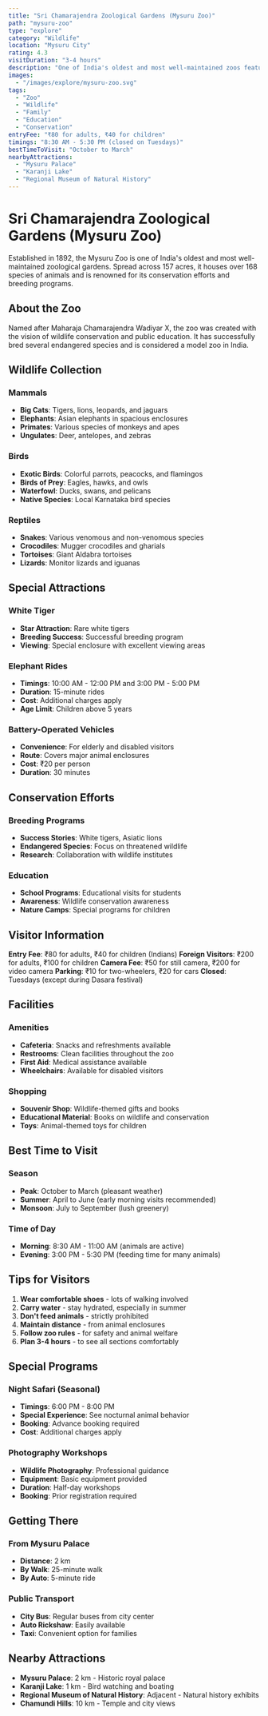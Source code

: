 ```yaml
---
title: "Sri Chamarajendra Zoological Gardens (Mysuru Zoo)"
path: "mysuru-zoo"
type: "explore"
category: "Wildlife"
location: "Mysuru City"
rating: 4.3
visitDuration: "3-4 hours"
description: "One of India's oldest and most well-maintained zoos featuring diverse wildlife. A perfect family destination with over 168 species of animals in naturalistic habitats."
images:
  - "/images/explore/mysuru-zoo.svg"
tags:
  - "Zoo"
  - "Wildlife"
  - "Family"
  - "Education"
  - "Conservation"
entryFee: "₹80 for adults, ₹40 for children"
timings: "8:30 AM - 5:30 PM (closed on Tuesdays)"
bestTimeToVisit: "October to March"
nearbyAttractions:
  - "Mysuru Palace"
  - "Karanji Lake"
  - "Regional Museum of Natural History"
---
```


# Sri Chamarajendra Zoological Gardens (Mysuru Zoo)

Established in 1892, the Mysuru Zoo is one of India's oldest and most well-maintained zoological gardens. Spread across 157 acres, it houses over 168 species of animals and is renowned for its conservation efforts and breeding programs.

## About the Zoo

Named after Maharaja Chamarajendra Wadiyar X, the zoo was created with the vision of wildlife conservation and public education. It has successfully bred several endangered species and is considered a model zoo in India.

## Wildlife Collection

### Mammals
- **Big Cats**: Tigers, lions, leopards, and jaguars
- **Elephants**: Asian elephants in spacious enclosures
- **Primates**: Various species of monkeys and apes
- **Ungulates**: Deer, antelopes, and zebras

### Birds
- **Exotic Birds**: Colorful parrots, peacocks, and flamingos
- **Birds of Prey**: Eagles, hawks, and owls
- **Waterfowl**: Ducks, swans, and pelicans
- **Native Species**: Local Karnataka bird species

### Reptiles
- **Snakes**: Various venomous and non-venomous species
- **Crocodiles**: Mugger crocodiles and gharials
- **Tortoises**: Giant Aldabra tortoises
- **Lizards**: Monitor lizards and iguanas

## Special Attractions

### White Tiger
- **Star Attraction**: Rare white tigers
- **Breeding Success**: Successful breeding program
- **Viewing**: Special enclosure with excellent viewing areas

### Elephant Rides
- **Timings**: 10:00 AM - 12:00 PM and 3:00 PM - 5:00 PM
- **Duration**: 15-minute rides
- **Cost**: Additional charges apply
- **Age Limit**: Children above 5 years

### Battery-Operated Vehicles
- **Convenience**: For elderly and disabled visitors
- **Route**: Covers major animal enclosures
- **Cost**: ₹20 per person
- **Duration**: 30 minutes

## Conservation Efforts

### Breeding Programs
- **Success Stories**: White tigers, Asiatic lions
- **Endangered Species**: Focus on threatened wildlife
- **Research**: Collaboration with wildlife institutes

### Education
- **School Programs**: Educational visits for students
- **Awareness**: Wildlife conservation awareness
- **Nature Camps**: Special programs for children

## Visitor Information

**Entry Fee**: ₹80 for adults, ₹40 for children (Indians)
**Foreign Visitors**: ₹200 for adults, ₹100 for children
**Camera Fee**: ₹50 for still camera, ₹200 for video camera
**Parking**: ₹10 for two-wheelers, ₹20 for cars
**Closed**: Tuesdays (except during Dasara festival)

## Facilities

### Amenities
- **Cafeteria**: Snacks and refreshments available
- **Restrooms**: Clean facilities throughout the zoo
- **First Aid**: Medical assistance available
- **Wheelchairs**: Available for disabled visitors

### Shopping
- **Souvenir Shop**: Wildlife-themed gifts and books
- **Educational Material**: Books on wildlife and conservation
- **Toys**: Animal-themed toys for children

## Best Time to Visit

### Season
- **Peak**: October to March (pleasant weather)
- **Summer**: April to June (early morning visits recommended)
- **Monsoon**: July to September (lush greenery)

### Time of Day
- **Morning**: 8:30 AM - 11:00 AM (animals are active)
- **Evening**: 3:00 PM - 5:30 PM (feeding time for many animals)

## Tips for Visitors

1. **Wear comfortable shoes** - lots of walking involved
2. **Carry water** - stay hydrated, especially in summer
3. **Don't feed animals** - strictly prohibited
4. **Maintain distance** - from animal enclosures
5. **Follow zoo rules** - for safety and animal welfare
6. **Plan 3-4 hours** - to see all sections comfortably

## Special Programs

### Night Safari (Seasonal)
- **Timings**: 6:00 PM - 8:00 PM
- **Special Experience**: See nocturnal animal behavior
- **Booking**: Advance booking required
- **Cost**: Additional charges apply

### Photography Workshops
- **Wildlife Photography**: Professional guidance
- **Equipment**: Basic equipment provided
- **Duration**: Half-day workshops
- **Booking**: Prior registration required

## Getting There

### From Mysuru Palace
- **Distance**: 2 km
- **By Walk**: 25-minute walk
- **By Auto**: 5-minute ride

### Public Transport
- **City Bus**: Regular buses from city center
- **Auto Rickshaw**: Easily available
- **Taxi**: Convenient option for families

## Nearby Attractions

- **Mysuru Palace**: 2 km - Historic royal palace
- **Karanji Lake**: 1 km - Bird watching and boating
- **Regional Museum of Natural History**: Adjacent - Natural history exhibits
- **Chamundi Hills**: 10 km - Temple and city views
